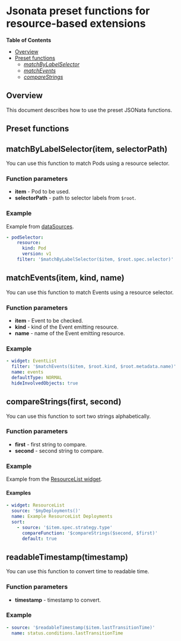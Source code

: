 # Jsonata preset functions for resource-based extensions

**Table of Contents**

- [Overview](#overview)
- [Preset functions](#preset-functions)
  - [_matchByLabelSelector_](#matchbylabelselectoritem-selectorpath)
  - [_matchEvents_](#matcheventsitem-kind-name)
  - [_compareStrings_](#comparestringsfirst-second)

## Overview

This document describes how to use the preset JSONata functions.

## Preset functions

## matchByLabelSelector(item, selectorPath)

You can use this function to match Pods using a resource selector.

### Function parameters

- **item** - Pod to be used.
- **selectorPath** - path to selector labels from `$root`.

### Example

Example from [dataSources](datasources-section.md).

```yaml
- podSelector:
    resource:
      kind: Pod
      version: v1
    filter: '$matchByLabelSelector($item, $root.spec.selector)'
```

## matchEvents(item, kind, name)

You can use this function to match Events using a resource selector.

### Function parameters

- **item** - Event to be checked.
- **kind** - kind of the Event emitting resource.
- **name** - name of the Event emitting resource.

### Example

```yaml
- widget: EventList
  filter: '$matchEvents($item, $root.kind, $root.metadata.name)'
  name: events
  defaultType: NORMAL
  hideInvolvedObjects: true
```

## compareStrings(first, second)

You can use this function to sort two strings alphabetically.

### Function parameters

- **first** - first string to compare.
- **second** - second string to compare.

### Example

Example from the [ResourceList widget](display-section.md#resourcelist).

#### Examples

```yaml
- widget: ResourceList
  source: '$myDeployments()'
  name: Example ResourceList Deployments
  sort:
    - source: '$item.spec.strategy.type'
      compareFunction: '$compareStrings($second, $first)'
      default: true
```

## readableTimestamp(timestamp)

You can use this function to convert time to readable time.

### Function parameters

- **timestamp** - timestamp to convert.

### Example

```yaml
- source: '$readableTimestamp($item.lastTransitionTime)'
  name: status.conditions.lastTransitionTime
```
